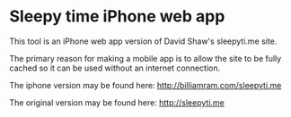 # Sleepy time iPhone web app

This tool is an iPhone web app version of David Shaw's sleepyti.me site.

The primary reason for making a mobile app is to allow the site to be fully cached so it can be used without an internet connection.

The iphone version may be found here: http://billiamram.com/sleepyti.me

The original version may be found here: http://sleepyti.me
